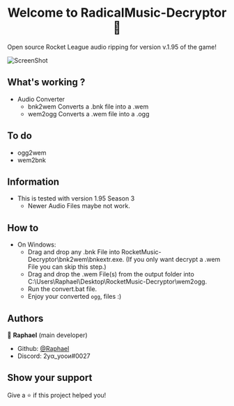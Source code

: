<h1 align="center">Welcome to RadicalMusic-Decryptor 🎵</h1>

Open source Rocket League audio ripping for version v.1.95 of the game!


![ScreenShot](https://i.imgur.com/8SFtDvl.jpg) 


## What's working ?
- Audio Converter
  - bnk2wem Converts a .bnk file into a .wem
  - wem2ogg Converts a .wem file into a .ogg

## To do

- ogg2wem
- wem2bnk




## Information
- This is tested with version 1.95 Season 3
    - Newer Audio Files maybe not work.
	

## How to
- On Windows:
    - Drag and drop any .bnk File into RocketMusic-Decryptor\bnk2wem\bnkextr.exe\. (If you only want decrypt a .wem File you can skip this step.)
    - Drag and drop the .wem File(s) from the output folder into C:\Users\Raphael\Desktop\RocketMusic-Decryptor\wem2ogg\.
    - Run the convert.bat file.
    - Enjoy your converted ```ogg```, files :)


## Authors

👤 **Raphael** (main developer)

* Github: [@Raphael](https://github.com/rosakey)
* Discord: 2уα_yooи#0027

## Show your support

Give a ⭐️ if this project helped you!
